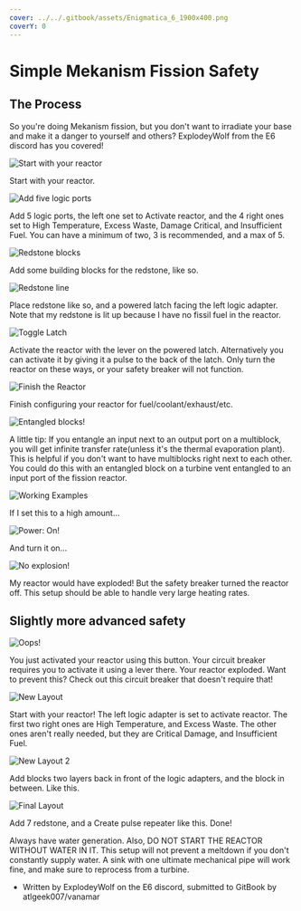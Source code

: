 ```yaml
---
cover: ../../.gitbook/assets/Enigmatica_6_1900x400.png
coverY: 0
---
```


# Simple Mekanism Fission Safety

## The Process

So you're doing Mekanism fission, but you don't want to irradiate your base and make it a danger to yourself and others?  ExplodeyWolf from the E6 discord has you covered!

![Start with your reactor](https://i.imgur.com/1RQ9wtw.png)

Start with your reactor.

![Add five logic ports](https://i.imgur.com/IC2D5mX.png)

Add 5 logic ports, the left one set to Activate reactor, and the 4 right ones set to High Temperature, Excess Waste, Damage Critical, and Insufficient Fuel. You can have a minimum of two, 3 is recommended, and a max of 5.

![Redstone blocks](https://i.imgur.com/VrjnT7J.png)

Add some building blocks for the redstone, like so.

![Redstone line](https://i.imgur.com/dkEjAkD.png)

Place redstone like so, and a powered latch facing the left logic adapter. Note that my redstone is lit up because I have no fissil fuel in the reactor.

![Toggle Latch](https://i.imgur.com/YuZU57s.png)

Activate the reactor with the lever on the powered latch. Alternatively you can activate it by giving it a pulse to the back of the latch. Only turn the reactor on these ways, or your safety breaker will not function.

![Finish the Reactor](https://i.imgur.com/UCk5SnL.png)

Finish configuring your reactor for fuel/coolant/exhaust/etc.

![Entangled blocks!](https://i.imgur.com/yNxndBU.png)

A little tip: If you entangle an input next to an output port on a multiblock, you will get infinite transfer rate(unless it's the thermal evaporation plant). This is helpful if you don't want to have multiblocks right next to each other. You could do this with an entangled block on a turbine vent entangled to an input port of the fission reactor.

![Working Examples](https://i.imgur.com/H408Nxs.png)

If I set this to a high amount...

![Power: On!](https://i.imgur.com/BuGAzMQ.png)

And turn it on...

![No explosion!](https://i.imgur.com/FhlDdT2.png)

My reactor would have exploded! But the safety breaker turned the reactor off. This setup should be able to handle very large heating rates.

## Slightly more advanced safety

![Oops!](https://i.imgur.com/6FY4caS.png)

You just activated your reactor using this button. Your circuit breaker requires you to   activate it using a lever there. Your reactor exploded. Want to prevent this? Check out this circuit breaker that doesn't require that!

![New Layout](https://i.imgur.com/HkcOTFE.png)

Start with your reactor! The left logic adapter is set to activate reactor. The first two right ones are High Temperature, and Excess Waste. The other ones aren't really needed, but they are Critical Damage, and Insufficient Fuel.

![New Layout 2](https://i.imgur.com/kypUO2x.png)

Add blocks two layers back in front of the logic adapters, and the block in between. Like this.

![Final Layout](https://i.imgur.com/wXLjnKp.png)

Add 7 redstone, and a Create pulse repeater like this. Done! 

Always have water generation. Also, DO NOT START THE REACTOR WITHOUT WATER IN IT. This setup will not prevent a meltdown if you don't constantly supply water. A sink with one ultimate mechanical pipe will work fine, and make sure to reprocess from a turbine. 



- Written by ExplodeyWolf on the E6 discord, submitted to GitBook by atlgeek007/vanamar
